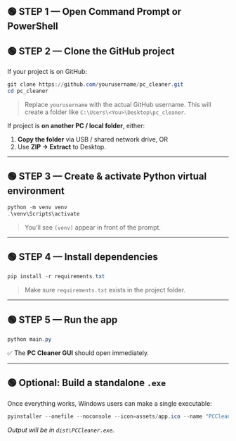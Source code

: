 ## 🟢 STEP 1 — Open Command Prompt or PowerShell

## 🟢 STEP 2 — Clone the GitHub project

If your project is on GitHub:

```powershell
git clone https://github.com/yourusername/pc_cleaner.git
cd pc_cleaner
```

> Replace `yourusername` with the actual GitHub username.
> This will create a folder like `C:\Users\<You>\Desktop\pc_cleaner`.

If project is **on another PC / local folder**, either:

1. **Copy the folder** via USB / shared network drive, OR
2. Use **ZIP → Extract** to Desktop.

---

## 🟢 STEP 3 — Create & activate Python virtual environment

```powershell
python -m venv venv
.\venv\Scripts\activate
```

> You’ll see `(venv)` appear in front of the prompt.

---

## 🟢 STEP 4 — Install dependencies

```powershell
pip install -r requirements.txt
```

> Make sure `requirements.txt` exists in the project folder.

---

## 🟢 STEP 5 — Run the app

```powershell
python main.py
```

✅ The **PC Cleaner GUI** should open immediately.

---

## 🟢 Optional: Build a standalone `.exe`

Once everything works, Windows users can make a single executable:

```powershell
pyinstaller --onefile --noconsole --icon=assets/app.ico --name "PCCleaner" main.py
```

_Output will be in `dist\PCCleaner.exe`._
